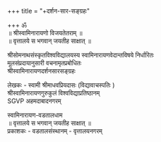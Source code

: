 +++
title = "+दर्शन-सार-सङ्ग्रहः"

+++
ॐ  
॥ श्रीस्वामिनारायणो विजयतेतराम् ॥  
॥ वृत्तालये स भगवान् जयतीह साक्षात् ॥  

श्रीसोमनाथसंस्कृतविश्वविद्यालयस्य स्वामिनारायणवेदान्तविषये निर्धारितः  
मूलसंप्रदायानुसारी वचनामृतप्रबोधितः  
श्रीस्वामिनारायणदर्शनसारसङ्ग्रहः  

लेखकः - स्वामी श्रीमाधवप्रियदासः (विद्यावाचस्पतिः )  
श्रीस्वामिनारायणगुरुकुलं विश्वविद्याप्रतिष्ठानम्  
SGVP अहमदाबादनगरम्  

स्वामिनारायण-वडतालधाम  
॥ वृत्तालये स भगवान् जयतीह साक्षात् ॥  
प्रकाशकः - वडतालसंस्थानम् - वृत्तालयनगरम्
